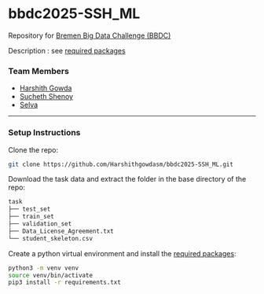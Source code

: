 # bbdc2025-SSH_ML

Repository for [Bremen Big Data Challenge (BBDC)](https://bbdc.csl.uni-bremen.de/en/)

Description : see [required packages](https://github.com/Harshithgowdasm/bbdc2025-SSH_ML/blob/main/bbdc_2025_description_en.md)

### Team Members
- [Harshith Gowda](https://github.com/harshithgowdasm)
- [Sucheth Shenoy](https://github.com/sucheth17)
- [Selva](https://github.com/snachi2s)

---

### Setup Instructions

Clone the repo:
```sh
git clone https://github.com/Harshithgowdasm/bbdc2025-SSH_ML.git 
```

Download the task data and extract the folder in the base directory of the repo:
```sh
task
├── test_set
├── train_set
├── validation_set
├── Data_License_Agreement.txt
└── student_skeleton.csv
```

Create a python virtual environment and install the [required packages](https://github.com/Harshithgowdasm/bbdc2025-SSH_ML/blob/main/requirements.txt):
```sh
python3 -m venv venv
source venv/bin/activate
pip3 install -r requirements.txt
```

